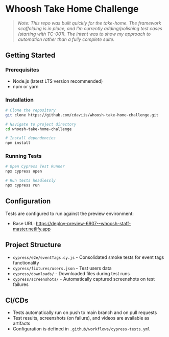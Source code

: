 # Whoosh Take Home Challenge

> *Note: This repo was built quickly for the take-home. The framework scaffolding is in place, and I’m currently adding/polishing test cases (starting with TC-001). The intent was to show my approach to automation rather than a fully complete suite.*

## Getting Started

### Prerequisites
- Node.js (latest LTS version recommended)
- npm or yarn

### Installation
```bash
# Clone the repository
git clone https://github.com/cdaviis/whoosh-take-home-challenge.git

# Navigate to project directory
cd whoosh-take-home-challenge

# Install dependencies
npm install
```

### Running Tests
```bash
# Open Cypress Test Runner
npx cypress open

# Run tests headlessly
npx cypress run
```

## Configuration
Tests are configured to run against the preview environment:
- Base URL: https://deploy-preview-6907--whoosh-staff-master.netlify.app

## Project Structure
- `cypress/e2e/eventTags.cy.js` - Consolidated smoke tests for event tags functionality
- `cypress/fixtures/users.json` - Test users data
- `cypress/downloads/` - Downloaded files during test runs
- `cypress/screenshots/` - Automatically captured screenshots on test failures

## CI/CDs
- Tests automatically run on push to main branch and on pull requests
- Test results, screenshots (on failure), and videos are available as artifacts
- Configuration is defined in `.github/workflows/cypress-tests.yml`
